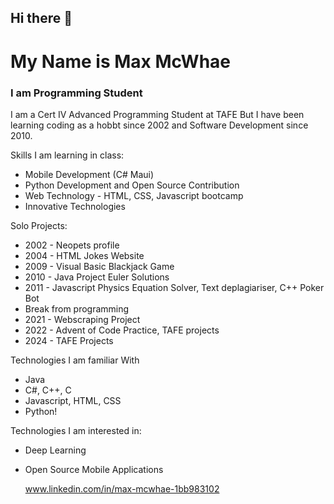 ## Hi there 👋
# My Name is Max McWhae
### I am Programming Student

I am a Cert IV Advanced Programming Student at TAFE
But I have been learning coding as a hobbt since 2002 and Software Development since 2010.

Skills I am learning in class:
* Mobile Development (C# Maui)
* Python Development and Open Source Contribution
* Web Technology - HTML, CSS, Javascript bootcamp
* Innovative Technologies

Solo Projects:
* 2002 - Neopets profile
* 2004 - HTML Jokes Website
* 2009 - Visual Basic Blackjack Game
* 2010 - Java Project Euler Solutions
* 2011 - Javascript Physics Equation Solver, Text deplagiariser, C++ Poker Bot
* Break from programming
* 2021 - Webscraping Project
* 2022 - Advent of Code Practice, TAFE projects
* 2024 - TAFE Projects

Technologies I am familiar With
* Java
* C#, C++, C
* Javascript, HTML, CSS
* Python!

Technologies I am interested in:
* Deep Learning
* Open Source Mobile Applications

  www.linkedin.com/in/max-mcwhae-1bb983102
